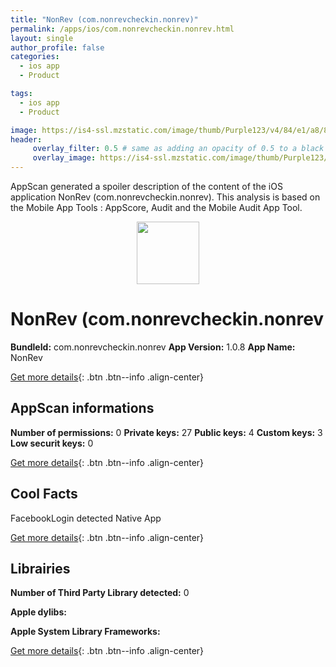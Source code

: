 ```yaml
---
title: "NonRev (com.nonrevcheckin.nonrev)"
permalink: /apps/ios/com.nonrevcheckin.nonrev.html
layout: single
author_profile: false
categories: 
  - ios app 
  - Product 

tags: 
  - ios app 
  - Product 

image: https://is4-ssl.mzstatic.com/image/thumb/Purple123/v4/84/e1/a8/84e1a8b1-27af-2050-1175-6b4d2fffa9f8/AppIcon-0-0-1x_U007emarketing-0-0-0-4-85-220.png/512x512bb.jpg
header: 
     overlay_filter: 0.5 # same as adding an opacity of 0.5 to a black background
     overlay_image: https://is4-ssl.mzstatic.com/image/thumb/Purple123/v4/84/e1/a8/84e1a8b1-27af-2050-1175-6b4d2fffa9f8/AppIcon-0-0-1x_U007emarketing-0-0-0-4-85-220.png/512x512bb.jpg
---
```

AppScan generated a spoiler description of the content of the iOS application NonRev (com.nonrevcheckin.nonrev). This analysis is based on the Mobile App Tools : AppScore, Audit and the Mobile Audit App Tool.

  
  
<div style="text-align: center;"><img src="https://is4-ssl.mzstatic.com/image/thumb/Purple123/v4/84/e1/a8/84e1a8b1-27af-2050-1175-6b4d2fffa9f8/AppIcon-0-0-1x_U007emarketing-0-0-0-4-85-220.png/512x512bb.jpg" width="100" height="100"></div>  
  
# NonRev (com.nonrevcheckin.nonrev

**BundleId:** com.nonrevcheckin.nonrev
**App Version:** 1.0.8
**App Name:** NonRev


[Get more details](/pricing.html){: .btn .btn--info .align-center}  
  
## AppScan informations 

**Number of permissions:** 0
**Private keys:** 27
**Public keys:** 4
**Custom keys:** 3
**Low securit keys:** 0
  
[Get more details](/pricing.html){: .btn .btn--info .align-center}

## Cool Facts

FacebookLogin detected
Native App
  
[Get more details](/pricing.html){: .btn .btn--info .align-center}

## Librairies 
**Number of Third Party Library detected:** 0

**Apple dylibs:**


**Apple System Library Frameworks:**


  
[Get more details](/pricing.html){: .btn .btn--info .align-center}

